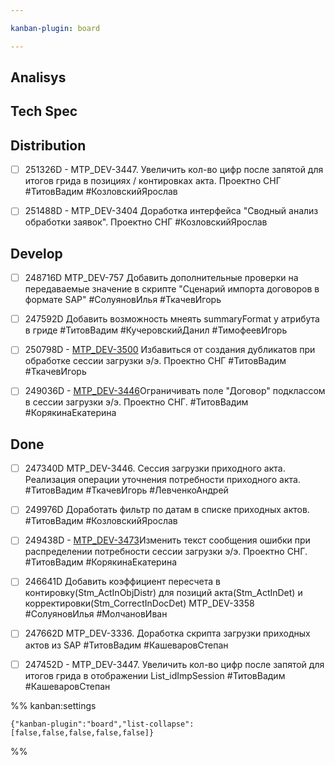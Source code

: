 ```yaml
---

kanban-plugin: board

---
```


## Analisys



## Tech Spec



## Distribution

- [ ] 251326D - MTP_DEV-3447. Увеличить кол-во цифр после запятой для итогов грида в позициях / контировках акта. Проектно СНГ
	#ТитовВадим 
	#КозловскийЯрослав
- [ ] 251488D - MTP_DEV-3404 Доработка интерфейса "Сводный анализ обработки заявок". Проектно СНГ
	#КозловскийЯрослав


## Develop

- [ ] 248716D MTP_DEV-757 Добавить дополнительные проверки на передаваемые значение в скрипте "Сценарий импорта договоров в формате SAP"
	#СолуяновИлья 
	#ТкачевИгорь
- [ ] 247592D Добавить возможность мнеять summaryFormat у атрибута в гриде
	#ТитовВадим 
	#КучеровскийДанил 
	#ТимофеевИгорь
- [ ] 250798D - [MTP_DEV-3500](https://yt.surgutneftegas.ru:4443/issue/MTP_DEV-3500) Избавиться от создания дубликатов при обработке сессии загрузки э/э. Проектно СНГ
	#ТитовВадим
	#ТкачевИгорь
- [ ] 249036D - [MTP_DEV-3446](https://yt.surgutneftegas.ru:4443/issue/MTP_DEV-3446)Ограничивать поле "Договор" подклассом в сессии загрузки э/э. Проектно СНГ.
	#ТитовВадим
	#КорякинаЕкатерина


## Done

- [ ] 247340D MTP_DEV-3446. Сессия загрузки приходного акта. Реализация операции уточнения потребности приходного акта.
	#ТитовВадим
	#ТкачевИгорь 
	#ЛевченкоАндрей
- [ ] 249976D Доработать фильтр по датам в списке приходных актов.
	#ТитовВадим
	#КозловскийЯрослав
- [ ] 249438D - [MTP_DEV-3473](https://yt.surgutneftegas.ru:4443/issue/MTP_DEV-3473)Изменить текст сообщения ошибки при распределении потребности сессии загрузки э/э. Проектно СНГ.
	#ТитовВадим
	#КорякинаЕкатерина
- [ ] 246641D Добавить коэффициент пересчета в контировку(Stm_ActInObjDistr)  для позиций акта(Stm_ActInDet) и корректировки(Stm_CorrectInDocDet) MTP_DEV-3358
	#СолуяновИлья 
	#МолчановИван
- [ ] 247662D MTP_DEV-3336. Доработка скрипта загрузки приходных актов из SAP 
	#ТитовВадим 
	#КашеваровСтепан
- [ ] 247452D - MTP_DEV-3447. Увеличить кол-во цифр после запятой для итогов грида в отображении List_idImpSession
	#ТитовВадим
	#КашеваровСтепан




%% kanban:settings
```
{"kanban-plugin":"board","list-collapse":[false,false,false,false,false]}
```
%%